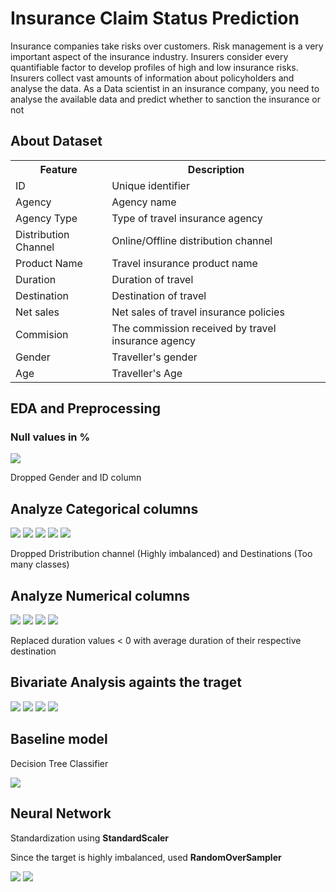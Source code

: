 # Insurance Claim Status Prediction

<p>Insurance companies take risks over customers. Risk management is a very important aspect of the insurance industry. Insurers consider every quantifiable factor to develop profiles of high and low insurance risks. Insurers collect vast amounts of information about policyholders and analyse the data.
As a Data scientist in an insurance company, you need to analyse the available data and predict whether to sanction the insurance or not</p>

## About Dataset

<table>
    <tr>
       <th>Feature</th>
       <th>Description</th>
    </tr>
    <tr>
       <td>ID</td>
       <td>Unique identifier</td>
    </tr>
    <tr>
       <td>Agency</td>
       <td>Agency name</td>
    </tr>
    <tr>
       <td>Agency Type</td>
       <td>Type of travel insurance agency</td>
    </tr>
    <tr>
       <td>Distribution Channel</td>
       <td>Online/Offline distribution channel</td>
    </tr>
    <tr>
       <td>Product Name</td>
       <td>Travel insurance product name</td>
    </tr>
    <tr>
       <td>Duration</td>
       <td>Duration of travel</td>
    </tr>
    <tr>
       <td>Destination</td>
       <td>Destination of travel</td>
    </tr>
    <tr>
       <td>Net sales</td>
       <td>Net sales of travel insurance policies </td>
    </tr>
    <tr>
       <td>Commision</td>
       <td>The commission received by travel insurance agency </td>
    </tr>
    <tr>
       <td>Gender</td>
       <td>Traveller's gender</td>
    </tr>
    <tr>
       <td>Age</td>
       <td>Traveller's Age </td>
     </tr>
</table>

## EDA and Preprocessing

### Null values in %

<img src="plots/null.png">

<p> Dropped Gender and ID column </p>

## Analyze Categorical columns

<img src="plots/plot1.png">

<img src="plots/plot2.png">

<img src="plots/plot3.png">

<img src="plots/plot4.png">

<img src="plots/plot5.png">

<p> Dropped Dristribution channel (Highly imbalanced) and Destinations (Too many classes) </p>

## Analyze Numerical columns

<img src="plots/plot6.png">

<img src="plots/plot7.png">

<img src="plots/plot8.png">

<img src="plots/plot9.png">

<p> Replaced duration values < 0 with average duration of their respective destination </p>   

## Bivariate Analysis againts the traget

<img src="plots/plot10.png">

<img src="plots/plot11.png">
<img src="plots/plot12.png">
<img src="plots/plot13.png">

## Baseline model

<p> Decision Tree Classifier</p>

<img src="plots/report1.png">

## Neural Network

<p> Standardization using <b>StandardScaler</b> </p>
<p> Since the target is highly imbalanced, used <b>RandomOverSampler</b> </p>

<img src="plots/nn.png">

<img src="plots/report.png">







